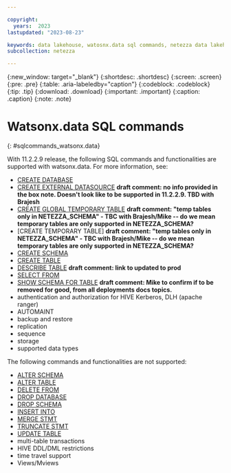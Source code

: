 ```yaml
---

copyright:
  years:  2023
lastupdated: "2023-08-23"

keywords: data lakehouse, watosnx.data sql commands, netezza data lakehouse, watsonx, watsonx.data, watsonx.data with nps
subcollection: netezza

---
```


{:new_window: target="_blank"}
{:shortdesc: .shortdesc}
{:screen: .screen}
{:pre: .pre}
{:table: .aria-labeledby="caption"}
{:codeblock: .codeblock}
{:tip: .tip}
{:download: .download}
{:important: .important}
{:caption: .caption}
{:note: .note}

# Watsonx.data SQL commands
{: #sqlcommands_watsonx.data}

With 11.2.2.9 release, the following SQL commands and functionalities are supported with watsonx.data. For more information, see:

- [CREATE DATABASE](https://www.ibm.com/docs/en/netezza?topic=npsscr-create-database-2)
- [CREATE EXTERNAL DATASOURCE](https://www.ibm.com/docs/en/netezza?topic=tables-create-external-datasource-command) **draft comment: no info provided in the box note. Doesn't look like to be supported in 11.2.2.9. TBD with Brajesh**
- [CREATE GLOBAL TEMPORARY TABLE](https://www.ibm.com/docs/en/netezza?topic=mgtt-create-global-temporary-table-2) **draft comment: "temp tables only in NETEZZA_SCHEMA" - TBC with Brajesh/Mike -- do we mean temporary tables are only supported in NETEZZA_SCHEMA?**
- [CREATE TEMPORARY TABLE] **draft comment: "temp tables only in NETEZZA_SCHEMA" - TBC with Brajesh/Mike -- do we mean temporary tables are only supported in NETEZZA_SCHEMA?**
- [CREATE SCHEMA](https://www.ibm.com/docs/en/netezza?topic=npsscr-create-schema-2)
- [CREATE TABLE](https://www.ibm.com/docs/en/netezza?topic=npsscr-create-table-2)
- [DESCRIBE TABLE](https://ibmdocs-test.dcs.ibm.com/docs/en/SSTNZ3_current?topic=reference-describe-table) **draft comment: link to updated to prod**
- [SELECT FROM](https://www.ibm.com/docs/en/netezza?topic=npsscr-select-retrieve-rows-2)
- [SHOW SCHEMA FOR TABLE](https://www.ibm.com/docs/en/netezza?topic=npsscr-show-schema-2) **draft comment: Mike to confirm if to be removed for good, from all deployments docs topics.**
- authentication and authorization for HIVE Kerberos, DLH (apache ranger)
- AUTOMAINT
- backup and restore
- replication
- sequence
- storage
- supported data types

The following commands and functionalities are not supported:

- [ALTER SCHEMA](https://www.ibm.com/docs/en/netezza?topic=npsscr-alter-schema-2)
- [ALTER TABLE](https://www.ibm.com/docs/en/netezza?topic=npsscr-alter-table-2)
- [DELETE FROM](https://www.ibm.com/docs/en/netezza?topic=npsscr-delete-2)
- [DROP DATABASE](https://www.ibm.com/docs/en/netezza?topic=npsscr-drop-database-2)
- [DROP SCHEMA](https://www.ibm.com/docs/en/netezza?topic=npsscr-drop-schema-2)
- [INSERT INTO](https://www.ibm.com/docs/en/netezza?topic=npsscr-insert-2)
- [MERGE STMT](https://www.ibm.com/docs/en/netezza?topic=npsscr-merge-2)
- [TRUNCATE STMT](https://www.ibm.com/docs/en/netezza?topic=npsscr-truncate-2)
- [UPDATE TABLE](https://www.ibm.com/docs/en/netezza?topic=npsscr-update-2)
- multi-table transactions
- HIVE DDL/DML restrictions
- time travel support
- Views/Mviews
